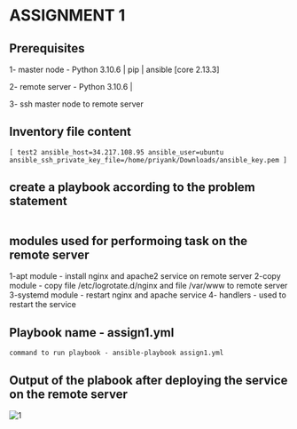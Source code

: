 # ASSIGNMENT 1

## Prerequisites

1- master node - Python 3.10.6 | pip | ansible [core 2.13.3]

2- remote server - Python 3.10.6 | 

3- ssh master node to remote server

## Inventory file content 
```
[ test2 ansible_host=34.217.108.95 ansible_user=ubuntu ansible_ssh_private_key_file=/home/priyank/Downloads/ansible_key.pem ]
```
## create a playbook according to the problem statement 

```assign1.yml
```

## modules used for performoing task on the remote server 

1-apt module - install nginx and apache2 service on remote server
2-copy module - copy file /etc/logrotate.d/nginx and file /var/www to remote server 
3-systemd module - restart nginx and apache service 
4- handlers - used to restart the service 

## Playbook name - assign1.yml
```
command to run playbook - ansible-playbook assign1.yml
```
## Output of the plabook after deploying the service on the remote server


![1](https://user-images.githubusercontent.com/114915047/194124582-0ccf6980-c475-4ea3-bd26-263f0d915d56.png)


